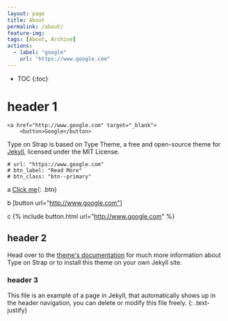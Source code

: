 ```yaml
---
layout: page
title: About
permalink: /about/
feature-img: 
tags: [About, Archive]
actions:
  - label: "google"
    url: "https://www.google.com"
---
```

* TOC
{:toc}

# header 1

	<a href="http://www.google.com" target="_blank">
		<button>Google</button>

Type on Strap is based on Type Theme, a free and open-source theme for [Jekyll](http://jekyllrb.com/), licensed under the MIT License.

    # url: "https://www.google.com"
    # btn_label: "Read More"
    # btn_class: "btn--primary"
    
a
[Click me](http://www.google.com){: .btn}

b
[button url="http://www.google.com"]

c
{% include button.html url="http://www.google.com" %}


## header 2
Head over to the [theme's documentation](https://github.io/sylhare/Type-on-Strap) for much more information about Type on Strap or to install this theme on your own Jekyll site.
### header 3
This file is an example of a page in Jekyll, that automatically shows up in the header navigation, you can delete or modify this file freely.
{: .text-justify}
 
